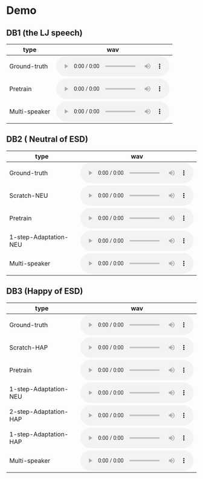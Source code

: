 # Demo 

## DB1 (the LJ speech)

| type | wav |  
| --- | --- |  
| Ground-truth | <audio src="./Ground-truth/LJ050-0029.wav" controls></audio> |  
| Pretrain | <audio src="./Pretrain/LJ050-0029.wav" controls></audio> |  
| Multi-speaker | <audio src="./Multi-speaker/LJ050-0029.wav" controls></audio> |  

## DB2 ( Neutral of ESD) 

| type | wav |  
| --- | --- |  
| Ground-truth | <audio src="./Ground-truth/0015_000281.wav" controls></audio> |  
| Scratch-NEU | <audio src="./Scratch-NEU/0015_000281.wav" controls></audio> |  
| Pretrain | <audio src="./Pretrain/0015_000281.wav" controls></audio> |  
| 1-step-Adaptation-NEU | <audio src="./1-step-Adaptation-NEU/0015_000281.wav" controls></audio> |  
| Multi-speaker | <audio src="./Multi-speaker/0015_000281.wav" controls></audio> |  

## DB3 (Happy of ESD) 

| type | wav |  
| --- | --- |  
| Ground-truth | <audio src="./Ground-truth/0015_000981.wav" controls></audio> |  
| Scratch-HAP | <audio src="./Scratch-HAP/0015_000981.wav" controls></audio> |  
| Pretrain | <audio src="./Pretrain/0015_000981.wav" controls></audio> |  
| 1-step-Adaptation-NEU | <audio src="./1-step-Adaptation-NEU/0015_000981.wav" controls></audio> |  
| 2-step-Adaptation-HAP | <audio src="./2-step-Adaptation-HAP/0015_000981.wav" controls></audio> |  
| 1-step-Adaptation-HAP | <audio src="./1-step-Adaptation-HAP/0015_000981.wav" controls></audio> |  
| Multi-speaker | <audio src="./Multi-speaker/0015_000981.wav" controls></audio> |  

